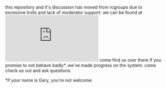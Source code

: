 this repository and it's discussion has moved from rcgroups due to excessive trolls and lack of moderator support. we can be found at ![the new RC Universe thread](https://www.rcuniverse.com/forum/engine-conversions-92/11699946-electronic-solutions-modifying-glow-engines-all-sizes-gasoline.html)
come find us over there if you promise to not behave badly*. we've made progress on the system. come check us out and ask questions.




*if your name is Gary, you're not welcome.
